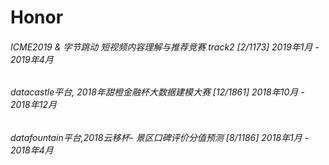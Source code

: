 # Honor
###### ICME2019 & 字节跳动 短视频内容理解与推荐竞赛 track2 [2/1173] 2019年1月 - 2019年4月
###### datacastle平台, 2018年甜橙金融杯大数据建模大赛 [12/1861] 2018年10月 - 2018年12月
###### datafountain平台,2018云移杯- 景区口碑评价分值预测 [8/1186] 2018年1月 - 2018年4月
